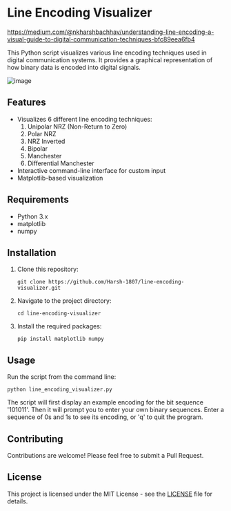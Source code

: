 # Line Encoding Visualizer
https://medium.com/@nkharshbachhav/understanding-line-encoding-a-visual-guide-to-digital-communication-techniques-bfc89eea6fb4

This Python script visualizes various line encoding techniques used in digital communication systems. It provides a graphical representation of how binary data is encoded into digital signals.

![image](https://github.com/user-attachments/assets/a7b8c00c-abba-48fd-9917-96c3d224003f)


## Features

- Visualizes 6 different line encoding techniques:
  1. Unipolar NRZ (Non-Return to Zero)
  2. Polar NRZ
  3. NRZ Inverted
  4. Bipolar
  5. Manchester
  6. Differential Manchester
- Interactive command-line interface for custom input
- Matplotlib-based visualization

## Requirements

- Python 3.x
- matplotlib
- numpy

## Installation

1. Clone this repository:
   ```
   git clone https://github.com/Harsh-1807/line-encoding-visualizer.git
   ```
2. Navigate to the project directory:
   ```
   cd line-encoding-visualizer
   ```
3. Install the required packages:
   ```
   pip install matplotlib numpy
   ```

## Usage

Run the script from the command line:

```
python line_encoding_visualizer.py
```

The script will first display an example encoding for the bit sequence '101011'. Then it will prompt you to enter your own binary sequences. Enter a sequence of 0s and 1s to see its encoding, or 'q' to quit the program.

## Contributing

Contributions are welcome! Please feel free to submit a Pull Request.

## License

This project is licensed under the MIT License - see the [LICENSE](LICENSE) file for details.
